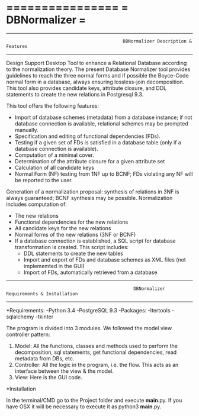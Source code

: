 ================
= DBNormalizer =
================

--------------------------------------------------------------------------------------------------------------------------------
                                                DBNormalizer Description & Features
--------------------------------------------------------------------------------------------------------------------------------
Design Support Desktop Tool to enhance a Relational Database according to the normalization theory. The present Database 
Normalizer tool provides guidelines to reach the three normal forms and if possible the Boyce-Code normal form in a database, 
always ensuring lossless-join decomposition. This tool also provides candidate keys, attribute closure, and DDL statements 
to create the new relations in Postgresql 9.3.


This tool offers the following features:

- Import of database schemes (metadata) from a database instance; if not database connection is available, relational 
  schemes may be prompted manually.  
- Specification and editing of functional dependencies (FDs).
- Testing if a given set of FDs is satisfied in a database table (only if a database connection is available).
- Computation of a minimal cover.
- Determination of the attribute closure for a given attribute set
- Calculation of all candidate keys
- Normal Form (NF) testing from 1NF up to BCNF; FDs violating any NF will be reported to the user.

Generation of a normalization proposal: synthesis of relations in 3NF is always guaranteed; BCNF synthesis may be possible. 
Normalization includes computation of:

- The new relations
- Functional dependencies for the new relations
- All candidate keys for the new relations
- Normal forms of the new relations (3NF or BCNF)
- If a database connection is established, a SQL script for database transformation is created. This script includes:
    - DDL statements to create the new tables
    - Import and export of FDs and database schemes as XML files (not implememted in the GUI)
    - Import of FDs, automatically retrieved from a database
  
--------------------------------------------------------------------------------------------------------------------------------
                                                    DBNormalizer  Requirements & Installation
--------------------------------------------------------------------------------------------------------------------------------

*Requirements:
 -Python 3.4
 -PostgreSQL 9.3
 -Packages:
 -Itertools
 -sqlalchemy
 -tkinter

The program is divided into 3 modules. We followed the model view controller pattern:

1. Model: All the functions, classes and methods used to perform the decomposition, sql statements, get functional dependencies, read metadata from DBs, etc.
2. Controller: All the logic in the program, i.e. the flow. This acts as an interface between the view & the model. 
3. View: Here is the GUI code.


*Installation

In the terminal/CMD go to the Project folder and execute __main__.py. If you have OSX it will be necessary to execute it as
 python3 __main__.py.

